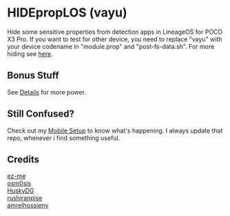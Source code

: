 # HIDEpropLOS (vayu)
Hide some sensitive properties from detection apps in LineageOS for POCO X3 Pro. If you want to test for other device, you need to replace "vayu" with your device codename in "module.prop" and "post-fs-data.sh". For more hiding see [here](https://github.com/ToucH9000/Mobile-Setup/blob/main/Files/LOSbuild.prop).

## Bonus Stuff
See [Details](Details.md) for more power.

## Still Confused?
Check out my [Mobile Setup](https://github.com/ToucH9000/Mobile-Specification) to know what's happening. I always update that repo, whenever i find something useful.

## Credits
[ez-me](https://github.com/ez-me)<br>
[osm0sis](https://github.com/osm0sis)<br>
[HuskyDG](https://github.com/HuskyDG)<br>
[rushiranpise](https://github.com/rushiranpise)<br>
[amrelhossieny](https://github.com/amrelhossieny)
